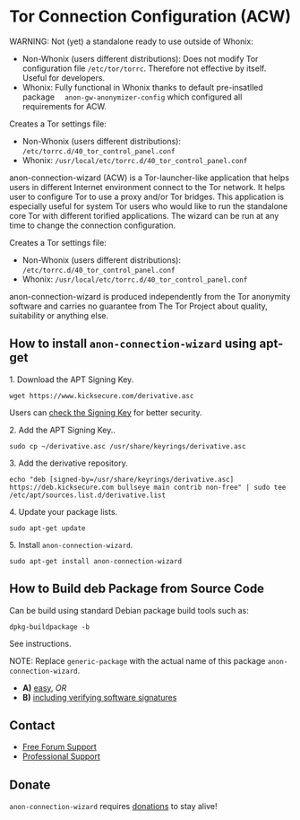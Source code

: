 # Tor Connection Configuration (ACW) #

WARNING: Not (yet) a standalone ready to use outside of Whonix:

* Non-Whonix (users different distributions): Does not modify Tor
configuration file `/etc/tor/torrc`. Therefore not effective by itself.
Useful for developers.
* Whonix: Fully functional in Whonix thanks to default pre-insatlled package
`  anon-gw-anonymizer-config` which configured all requirements for ACW.

Creates a Tor settings file:

* Non-Whonix (users different distributions):
`/etc/torrc.d/40_tor_control_panel.conf`
* Whonix:
`/usr/local/etc/torrc.d/40_tor_control_panel.conf`

anon-connection-wizard (ACW) is a Tor-launcher-like application that helps
users in different Internet environment connect to the Tor network.
It helps user to configure Tor to use a proxy and/or Tor bridges.
This application is especially useful for system Tor users who would like
to run the standalone core Tor with different torified applications.
The wizard can be run at any time to change the connection configuration.

Creates a Tor settings file:

* Non-Whonix (users different distributions):
`/etc/torrc.d/40_tor_control_panel.conf`
* Whonix:
`/usr/local/etc/torrc.d/40_tor_control_panel.conf`

anon-connection-wizard is produced independently from the Tor anonymity
software and carries no guarantee from The Tor Project about quality,
suitability or anything else.

## How to install `anon-connection-wizard` using apt-get ##

1\. Download the APT Signing Key.

```
wget https://www.kicksecure.com/derivative.asc
```

Users can [check the Signing Key](https://www.kicksecure.com/wiki/Signing_Key) for better security.

2\. Add the APT Signing Key..

```
sudo cp ~/derivative.asc /usr/share/keyrings/derivative.asc
```

3\. Add the derivative repository.

```
echo "deb [signed-by=/usr/share/keyrings/derivative.asc] https://deb.kicksecure.com bullseye main contrib non-free" | sudo tee /etc/apt/sources.list.d/derivative.list
```

4\. Update your package lists.

```
sudo apt-get update
```

5\. Install `anon-connection-wizard`.

```
sudo apt-get install anon-connection-wizard
```

## How to Build deb Package from Source Code ##

Can be build using standard Debian package build tools such as:

```
dpkg-buildpackage -b
```

See instructions.

NOTE: Replace `generic-package` with the actual name of this package `anon-connection-wizard`.

* **A)** [easy](https://www.kicksecure.com/wiki/Dev/Build_Documentation/generic-package/easy), _OR_
* **B)** [including verifying software signatures](https://www.kicksecure.com/wiki/Dev/Build_Documentation/generic-package)

## Contact ##

* [Free Forum Support](https://forums.kicksecure.com)
* [Professional Support](https://www.kicksecure.com/wiki/Professional_Support)

## Donate ##

`anon-connection-wizard` requires [donations](https://www.kicksecure.com/wiki/Donate) to stay alive!
